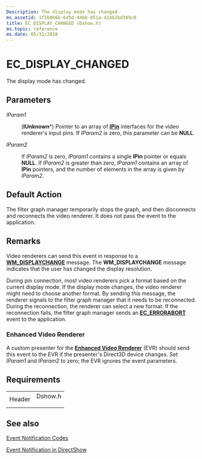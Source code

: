 ```yaml
---
Description: The display mode has changed.
ms.assetid: 1f5b066b-6d5d-44bb-851a-424b2bd389c0
title: EC_DISPLAY_CHANGED (Dshow.h)
ms.topic: reference
ms.date: 05/31/2018
---
```


# EC\_DISPLAY\_CHANGED

The display mode has changed.

## Parameters

<dl> <dt>

<span id="lParam1"></span><span id="lparam1"></span><span id="LPARAM1"></span>*lParam1*
</dt> <dd>

(**IUnknown**\*) Pointer to an array of [**IPin**](/windows/desktop/api/Strmif/nn-strmif-ipin) interfaces for the video renderer's input pins. If *lParam2* is zero, this parameter can be **NULL**.

</dd> <dt>

<span id="lParam2"></span><span id="lparam2"></span><span id="LPARAM2"></span>*lParam2*
</dt> <dd>

If *lParam2* is zero, *lParam1* contains a single **IPin** pointer or equals **NULL**. If *lParam2* is greater than zero, *lParam1* contains an array of **IPin** pointers, and the number of elements in the array is given by *lParam2*.

</dd> </dl>

## Default Action

The filter graph manager temporarily stops the graph, and then disconnects and reconnects the video renderer. It does not pass the event to the application.

## Remarks

Video renderers can send this event in response to a [**WM\_DISPLAYCHANGE**](/windows/desktop/gdi/wm-displaychange) message. The **WM\_DISPLAYCHANGE** message indicates that the user has changed the display resolution.

During pin connection, most video renderers pick a format based on the current display mode. If the display mode changes, the video renderer might need to choose another format. By sending this message, the renderer signals to the filter graph manager that it needs to be reconnected. During the reconnection, the renderer can select a new format. If the reconnection fails, the filter graph manager sends an [**EC\_ERRORABORT**](ec-errorabort.md) event to the application.

### Enhanced Video Renderer

A custom presenter for the [**Enhanced Video Renderer**](enhanced-video-renderer-filter.md) (EVR) should send this event to the EVR if the presenter's Direct3D device changes. Set *lParam1* and *lParam2* to zero; the EVR ignores the event parameters.

## Requirements



|                   |                                                                                    |
|-------------------|------------------------------------------------------------------------------------|
| Header<br/> | <dl> <dt>Dshow.h</dt> </dl> |



## See also

<dl> <dt>

[Event Notification Codes](event-notification-codes.md)
</dt> <dt>

[Event Notification in DirectShow](event-notification-in-directshow.md)
</dt> </dl>

 


